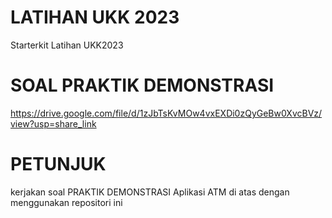 # LATIHAN UKK 2023

Starterkit Latihan UKK2023

# SOAL PRAKTIK DEMONSTRASI

https://drive.google.com/file/d/1zJbTsKvMOw4vxEXDi0zQyGeBw0XvcBVz/view?usp=share_link

# PETUNJUK

kerjakan soal PRAKTIK DEMONSTRASI Aplikasi ATM di atas dengan menggunakan repositori ini
